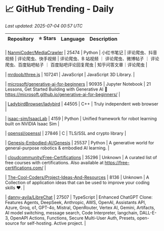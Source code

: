 # 📈 GitHub Trending - Daily

_Last updated: 2025-07-04 00:57 UTC_

| Repository | ⭐ Stars | Language | Description |
|------------|--------:|----------|-------------|

| [NanmiCoder/MediaCrawler](https://github.com/NanmiCoder/MediaCrawler) | 25474 | Python | 小红书笔记 | 评论爬虫、抖音视频 | 评论爬虫、快手视频 | 评论爬虫、B 站视频 ｜ 评论爬虫、微博帖子 ｜ 评论爬虫、百度贴吧帖子 ｜ 百度贴吧评论回复爬虫 | 知乎问答文章｜评论爬虫 |

| [mrdoob/three.js](https://github.com/mrdoob/three.js) | 107241 | JavaScript | JavaScript 3D Library. |

| [microsoft/generative-ai-for-beginners](https://github.com/microsoft/generative-ai-for-beginners) | 90935 | Jupyter Notebook | 21 Lessons, Get Started Building with Generative AI 🔗 https://microsoft.github.io/generative-ai-for-beginners/ |

| [LadybirdBrowser/ladybird](https://github.com/LadybirdBrowser/ladybird) | 44505 | C++ | Truly independent web browser |

| [isaac-sim/IsaacLab](https://github.com/isaac-sim/IsaacLab) | 4159 | Python | Unified framework for robot learning built on NVIDIA Isaac Sim |

| [openssl/openssl](https://github.com/openssl/openssl) | 27846 | C | TLS/SSL and crypto library |

| [Genesis-Embodied-AI/Genesis](https://github.com/Genesis-Embodied-AI/Genesis) | 25537 | Python | A generative world for general-purpose robotics & embodied AI learning. |

| [cloudcommunity/Free-Certifications](https://github.com/cloudcommunity/Free-Certifications) | 35296 | Unknown | A curated list of free courses with certifications. Also available at https://free-certifications.com/ |

| [The-Cool-Coders/Project-Ideas-And-Resources](https://github.com/The-Cool-Coders/Project-Ideas-And-Resources) | 8136 | Unknown | A Collection of application ideas that can be used to improve your coding skills ❤. |

| [danny-avila/LibreChat](https://github.com/danny-avila/LibreChat) | 27507 | TypeScript | Enhanced ChatGPT Clone: Features Agents, DeepSeek, Anthropic, AWS, OpenAI, Assistants API, Azure, Groq, o1, GPT-4o, Mistral, OpenRouter, Vertex AI, Gemini, Artifacts, AI model switching, message search, Code Interpreter, langchain, DALL-E-3, OpenAPI Actions, Functions, Secure Multi-User Auth, Presets, open-source for self-hosting. Active project. |
